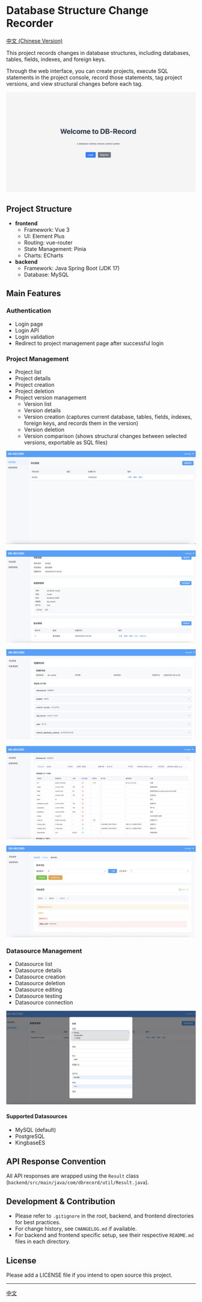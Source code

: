 # Database Structure Change Recorder

[中文 (Chinese Version)](README_zh.md)

This project records changes in database structures, including databases, tables, fields, indexes, and foreign keys.

Through the web interface, you can create projects, execute SQL statements in the project console, record those statements, tag project versions, and view structural changes before each tag.

![home](imgs/home.jpg)

## Project Structure
- **frontend**
    - Framework: Vue 3
    - UI: Element Plus
    - Routing: vue-router
    - State Management: Pinia
    - Charts: ECharts
- **backend**
    - Framework: Java Spring Boot (JDK 17)
    - Database: MySQL

## Main Features

### Authentication
- Login page
- Login API
- Login validation
- Redirect to project management page after successful login

### Project Management
- Project list
- Project details
- Project creation
- Project deletion
- Project version management
    - Version list
    - Version details
    - Version creation (captures current database, tables, fields, indexes, foreign keys, and records them in the version)
    - Version deletion
    - Version comparison (shows structural changes between selected versions, exportable as SQL files)

![dashboard](imgs/dashboard.jpg)

![project](imgs/project.jpg)

![projectVersion](imgs/projecVersion.jpg)

![table](imgs/table.jpg)

![version_compare](imgs/versionCompare.jpg)

### Datasource Management
- Datasource list
- Datasource details
- Datasource creation
- Datasource deletion
- Datasource editing
- Datasource testing
- Datasource connection

![datasource](imgs/datasource.jpg)

#### Supported Datasources
- MySQL (default)
- PostgreSQL
- KingbaseES

## API Response Convention
All API responses are wrapped using the `Result` class (`backend/src/main/java/com/dbrecord/util/Result.java`).

## Development & Contribution
- Please refer to `.gitignore` in the root, backend, and frontend directories for best practices.
- For change history, see `CHANGELOG.md` if available.
- For backend and frontend specific setup, see their respective `README.md` files in each directory.

## License
Please add a LICENSE file if you intend to open source this project.

---
[中文](README_zh.md)
